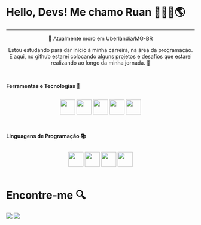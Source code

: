 <h1> Hello, Devs! Me chamo Ruan 🧑🏾‍💻🌎 </h1>
<hr  />

<div align="center">
  <div>
    <p> 📍 Atualmente moro em Uberlândia/MG-BR <p>
    <p> Estou estudando para dar início à minha carreira, na área da programação.<br> 
    E aqui, no github estarei colocando alguns projetos e desafios que estarei realizando ao longo da minha jornada. 🚀</p>
  </div>
</div> <br>

**Ferramentas e Tecnologias 🤖**
<div style="display: flex; justify-content:space-between;">
  <figure style="text-align:center; flex:1;">
    <img loading="lazy" src="https://cdn.jsdelivr.net/gh/devicons/devicon@latest/icons/vscode/vscode-original-wordmark.svg" width="40" height="40"/>
    <img loading="lazy" src="https://cdn.jsdelivr.net/gh/devicons/devicon@latest/icons/git/git-plain-wordmark.svg" width="40" height="40"/>
    <img loading="lazy" src="https://cdn.jsdelivr.net/gh/devicons/devicon@latest/icons/bootstrap/bootstrap-original-wordmark.svg" width="40" height="40"/>                  
    <img loading="lazy" src="https://cdn.jsdelivr.net/gh/devicons/devicon@latest/icons/nodejs/nodejs-plain-wordmark.svg" width="40" height="40"/>
    <img loading="lazy" src="https://cdn.jsdelivr.net/gh/devicons/devicon@latest/icons/figma/figma-original.svg" width="40" height="40"/>
  </figure>
</div>
<br>

**Linguagens de Programação 📚**
<div style="display: flex; justify-content:space-between;">
  <figure style="text-align:center; flex:1;">
    <img loading="lazy" src="https://cdn.jsdelivr.net/gh/devicons/devicon@latest/icons/javascript/javascript-original.svg" width="40" height="40"/>
    <img loading="lazy" src="https://cdn.jsdelivr.net/gh/devicons/devicon@latest/icons/css3/css3-original.svg" width="40" height="40"/>
    <img loading="lazy" src="https://cdn.jsdelivr.net/gh/devicons/devicon@latest/icons/html5/html5-original.svg" width="40" height="40"/>
    <img loading="lazy" src="https://cdn.jsdelivr.net/gh/devicons/devicon@latest/icons/php/php-original.svg"  width="40" height="40"/>
  </figure>
</div>

<h1> Encontre-me 🔍 </h1>
<div>
  <a href="https://www.linkedin.com/in/ruanslopes" target="_blank"><img loading="lazy" src="https://img.shields.io/badge/LinkedIn-0077B5?style=for-the-badge&logo=linkedin&logoColor=white" target="_blank"></a>
  <a href="https://instagram.com/r.lopes16" target="_blank"><img loading="lazy" src="https://img.shields.io/badge/-Instagram-%23E4405F?style=for-the-badge&logo=instagram&logoColor=white" target="_blank"</a>
</div>

